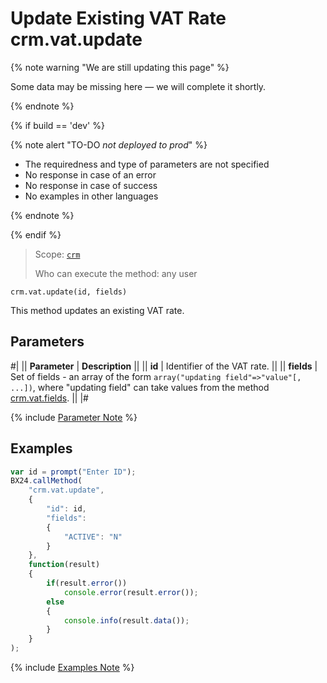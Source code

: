 # Update Existing VAT Rate crm.vat.update

{% note warning "We are still updating this page" %}

Some data may be missing here — we will complete it shortly.

{% endnote %}

{% if build == 'dev' %}

{% note alert "TO-DO _not deployed to prod_" %}

- The requiredness and type of parameters are not specified
- No response in case of an error
- No response in case of success
- No examples in other languages

{% endnote %}

{% endif %}

> Scope: [`crm`](../../../scopes/permissions.md)
>
> Who can execute the method: any user

```http
crm.vat.update(id, fields)
```

This method updates an existing VAT rate.

## Parameters

#|
|| **Parameter** | **Description** ||
|| **id** | Identifier of the VAT rate. ||
|| **fields** | Set of fields - an array of the form `array("updating field"=>"value"[, ...])`, where "updating field" can take values from the method [crm.vat.fields](crm-vat-fields.md). ||
|#

{% include [Parameter Note](../../../../_includes/required.md) %}

## Examples

```javascript
var id = prompt("Enter ID");
BX24.callMethod(
    "crm.vat.update",
    {
        "id": id,
        "fields":
        {
            "ACTIVE": "N"
        }
    },
    function(result)
    {
        if(result.error())
            console.error(result.error());
        else
        {
            console.info(result.data());
        }
    }
);
```

{% include [Examples Note](../../../../_includes/examples.md) %}